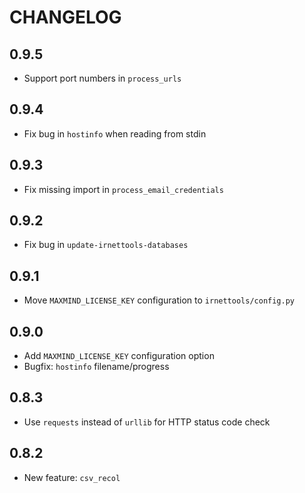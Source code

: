 CHANGELOG
=========

## 0.9.5
- Support port numbers in `process_urls`

## 0.9.4
- Fix bug in `hostinfo` when reading from stdin

## 0.9.3
- Fix missing import in `process_email_credentials`

## 0.9.2
- Fix bug in `update-irnettools-databases`

## 0.9.1
- Move `MAXMIND_LICENSE_KEY` configuration to `irnettools/config.py`

## 0.9.0
- Add `MAXMIND_LICENSE_KEY` configuration option
- Bugfix: `hostinfo` filename/progress

## 0.8.3
- Use `requests` instead of `urllib` for HTTP status code check

## 0.8.2
- New feature: `csv_recol`

